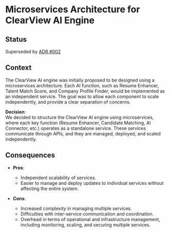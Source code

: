 # Microservices Architecture for ClearView AI Engine

## Status
Superseded by [ADR #002](ADR%20002%3A%20Architecture%20Decision%20for%20ClearView%20AI%20Engine.md)

## Context
The ClearView AI engine was initially proposed to be designed using a microservices architecture. Each AI function, such as Resume Enhancer, Talent Match Score, and Company Profile Finder, would be implemented as an independent service. The goal was to allow each component to scale independently, and provide a clear separation of concerns.

**Decision**:  
We decided to structure the ClearView AI engine using microservices, where each key function (Resume Enhancer, Candidate Matching, AI Connector, etc.) operates as a standalone service. These services communicate through APIs, and they are managed, deployed, and scaled independently.

## Consequences
* **Pros**:
  * Independent scalability of services.
  * Easier to manage and deploy updates to individual services without affecting the entire system.

* **Cons**:
  * Increased complexity in managing multiple services.
  * Difficulties with inter-service communication and coordination.
  * Overhead in terms of operational and infrastructure management, including monitoring, scaling, and securing multiple services.